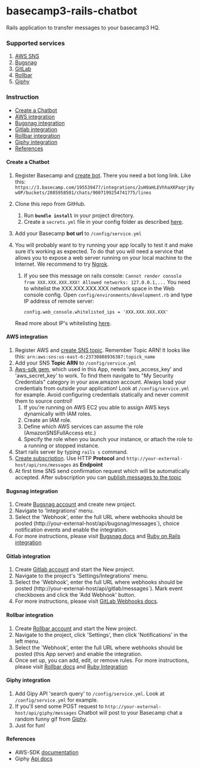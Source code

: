 # basecamp3-rails-chatbot

Rails application to transfer messages to your basecamp3 HQ.
 
### Supported services
1. [AWS SNS](https://aws.amazon.com/sns/)
2. [Bugsnag](https://www.bugsnag.com/)
3. [GitLab](https://gitlab.com)
4. [Rollbar](https://rollbar.com)
5. [Giphy](https://giphy.com)

### Instruction

* [Create a Chatbot](#create-chatbot )
* [AWS integration](#aws-integration)
* [Bugsnag integration](#bugsnag-integration)
* [Gitlab integration](#gitlab-integration)
* [Rollbar integration](#rollbar-integration)
* [Giphy integration](#giphy-integration)
* [References](#references)

#### Create a Chatbot 

1. Register Basecamp and [create bot](https://m.signalvnoise.com/new-in-basecamp-3-chatbots-8526618c0c7d#.kabo3hgs1). There
you need a bot long link. Like this: 
    `https://3.basecamp.com/195539477/integrations/2uH9aHLEVhhaXKPaqrj8yw8P/buckets/2085958501/chats/9007199254741775/lines`
2. Clone this repo from GitHub.
    1. Run __`bundle install`__ in your project directory.
    2. Create a ```secrets.yml``` file in your config folder as described [here](http://guides.rubyonrails.org/upgrading_ruby_on_rails.html#config-secrets-yml).
3. Add your Basecamp __bot url__ to `/config/service.yml`
4. You will probably want to try running your app locally to test it and make sure it’s working as expected. To do that you will need a service that allows you to expose a web server running on your local machine to the Internet. We recommend to try [Ngrok](http://ngrok.com).
    1. If you see this message on rails console:
        ``Cannot render console from XXX.XXX.XXX.XXX! Allowed networks: 127.0.0.1,...``
        You need to whitelist the XXX.XXX.XXX.XXX network space in the Web console config.
        Open ``config/environments/development.rb`` and type IP address of remote server:

        ``` config.web_console.whitelisted_ips = 'XXX.XXX.XXX.XXX' ```

    Read more about IP's whitelisting [here](https://github.com/rails/web-console#configweb_consolewhitelisted_ips).

#### AWS integration

1. Register AWS and [create SNS topic](http://docs.aws.amazon.com/sns/latest/dg/CreateTopic.html). Remember Topic ARN! It looks like this:
    `arn:aws:sns:us-east-6:23730808936387:topick_name`
2. Add your SNS __Topic ARN__ to  `/config/service.yml`
3. [Aws-sdk gem](https://github.com/aws/aws-sdk-ruby), which used in this App, needs 'aws_access_key' and 'aws_secret_key' to work. To find them navigate to "My Security Credentials" category in your asw.amazon account. Always load your credentials from outside your application! Look at `/config/service.yml` for example. Avoid configuring credentials statically and never commit them to source control!
    1) If you're running on AWS EC2 you able to assign AWS keys dynamically with IAM roles.
    2. Create an IAM role.
    3. Define which AWS services can assume the role (AmazonSNSFullAccess etc.)
    4. Specify the role when you launch your instance, or attach the role to a running or stopped instance. 
4. Start  rails server by typing `rails s` command.
5. [Create subscription](http://docs.aws.amazon.com/sns/latest/dg/SubscribeTopic.html). Use HTTP **Protocol** and  `http://your-external-host/api/sns/messages` as __Endpoint__
6. At first time SNS send confirmation request which will be automatically accepted. After subscription you can [publish messages to the topic](http://docs.aws.amazon.com/sns/latest/dg/PublishTopic.html)

#### Bugsnag integration

1. Create [Bugsnag account](https://www.bugsnag.com/) and create new project.
2. Navigate to 'Integrations' menu.
3. Select the 'Webhook', enter the full URL where webhooks should be posted (http://your-external-host/api/bugsnag/messages`), choice notification events and enable the integration. 
4. For more instructions, please visit [Bugsnag docs](https://docs.bugsnag.com/api/) and [Ruby on Rails integration](https://docs.bugsnag.com/platforms/ruby/rails/)

#### Gitlab integration

1. Create [Gitlab account](https://gitlab.com) and start the New project.
2. Navigate to the project's 'Settings/Integrations' menu.
3. Select the 'Webhook', enter the full URL where webhooks should be posted (http://your-external-host/api/gitlab/messages`). Mark event checkboxes and click the 'Add Webhook' button. 
4. For more instructions, please visit [GitLab Webhooks docs](https://gitlab.com/help/user/project/integrations/webhooks).

#### Rollbar integration

1. Create [Rollbar account](https://rollbar.com) and start the New project.
2. Navigate to the project, click 'Settings', then click 'Notifications' in the left menu.
3. Select the 'Webhook', enter the full URL where webhooks should be posted (this App server) and enable the integration. 
4. Once set up, you can add, edit, or remove rules. For more instructions, please visit [Rollbar docs](https://rollbar.com/docs/webhooks) and [Ruby Integration](https://rollbar.com/docs/notifier/rollbar-gem)

#### Giphy integration

1. Add Gipy API 'search query' to `/config/service.yml`. Look at `/config/service.yml` for example.
2. If you'll send some POST request to `http://your-external-host/api/giphy/messages` Chatbot will post to your Basecamp chat a random funny gif from [Giphy](http://giphy.com/).
3. Just for fun!

#### References

* AWS-SDK [documentation](http://docs.aws.amazon.com/sdkforruby/api/Aws/SNS/Client.html)
* Giphy [Api docs](https://github.com/Giphy/GiphyAPI)